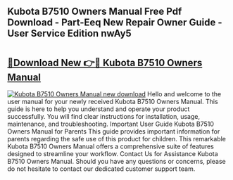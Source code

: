 ## Kubota B7510 Owners Manual Free Pdf Download - Part-Eeq New Repair Owner Guide - User Service Edition nwAy5

# <h2><a href="http://bc31884.oget.top/?id=Kubota+B7510+Owners+Manual">🔗Download New 👉🔴 Kubota B7510 Owners Manual</a></h2>

[![Kubota B7510 Owners Manual new download](https://i.imgur.com/5g1atiW.png)](http://bc31884.oget.top/?id=Kubota+B7510+Owners+Manual)
Hello and welcome to the user manual for your newly received Kubota B7510 Owners Manual. This guide is here to help you understand and operate your product successfully. You will find clear instructions for installation, usage, maintenance, and troubleshooting. Important User Guide Kubota B7510 Owners Manual for Parents This guide provides important information for parents regarding the safe use of this product for children. This remarkable Kubota B7510 Owners Manual offers a comprehensive suite of features designed to streamline your workflow. Contact Us for Assistance Kubota B7510 Owners Manual. Should you have any questions or concerns, please do not hesitate to contact our dedicated customer support team.
